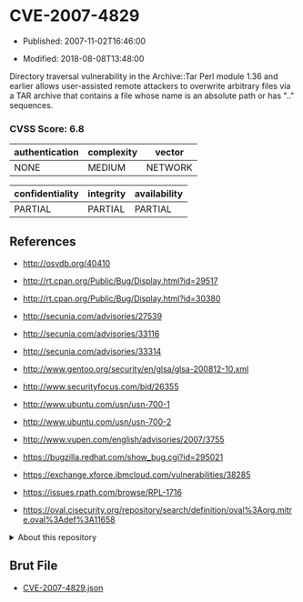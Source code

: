 # CVE-2007-4829

- Published: 2007-11-02T16:46:00

- Modified: 2018-08-08T13:48:00

Directory traversal vulnerability in the Archive::Tar Perl module 1.36 and earlier allows user-assisted remote attackers to overwrite arbitrary files via a TAR archive that contains a file whose name is an absolute path or has ".." sequences.

### CVSS Score: **6.8**

| authentication | complexity | vector |
| --- | --- | --- |
| NONE | MEDIUM | NETWORK |

| confidentiality | integrity | availability |
| --- | --- | --- |
| PARTIAL | PARTIAL | PARTIAL |

## References

* http://osvdb.org/40410

* http://rt.cpan.org/Public/Bug/Display.html?id=29517

* http://rt.cpan.org/Public/Bug/Display.html?id=30380

* http://secunia.com/advisories/27539

* http://secunia.com/advisories/33116

* http://secunia.com/advisories/33314

* http://www.gentoo.org/security/en/glsa/glsa-200812-10.xml

* http://www.securityfocus.com/bid/26355

* http://www.ubuntu.com/usn/usn-700-1

* http://www.ubuntu.com/usn/usn-700-2

* http://www.vupen.com/english/advisories/2007/3755

* https://bugzilla.redhat.com/show_bug.cgi?id=295021

* https://exchange.xforce.ibmcloud.com/vulnerabilities/38285

* https://issues.rpath.com/browse/RPL-1716

* https://oval.cisecurity.org/repository/search/definition/oval%3Aorg.mitre.oval%3Adef%3A11658

<details>
<summary>About this repository</summary> 

  This repository is part of the project [Live Hack CVE](https://github.com/Live-Hack-CVE). Main website can be found [www.live-hack.org](https://www.live-hack.org) 
  
  Made by [Sn0wAlice](https://github.com/Sn0wAlice) for the people that care about security and need to have a feed of the latest CVEs. Hope you enjoy it, don't forget to star the repo and follow me on [Twitter](https://twitter.com/Sn0wAlice) and [Github](https://github.com/Sn0wAlice). And that is my [personnal website](https://www.alice-snow.me/)

  - [Home Page](https://github.com/Live-Hack-CVE)
  - [Framework](https://github.com/Live-Hack-CVE/cve-framework)
  - [CVE database](https://github.com/Live-Hack-CVE/full_database)
  - [Changelog](https://github.com/Live-Hack-CVE/Changelog)
</details>

## Brut File

* [CVE-2007-4829.json](https://raw.githubusercontent.com/Live-Hack-CVE/full_database/main/cves/2007/CVE-2007-4829.json)

